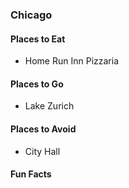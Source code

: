 ### Chicago

#### Places to Eat
- Home Run Inn Pizzaria

#### Places to Go
- Lake Zurich

#### Places to Avoid
- City Hall

#### Fun Facts

